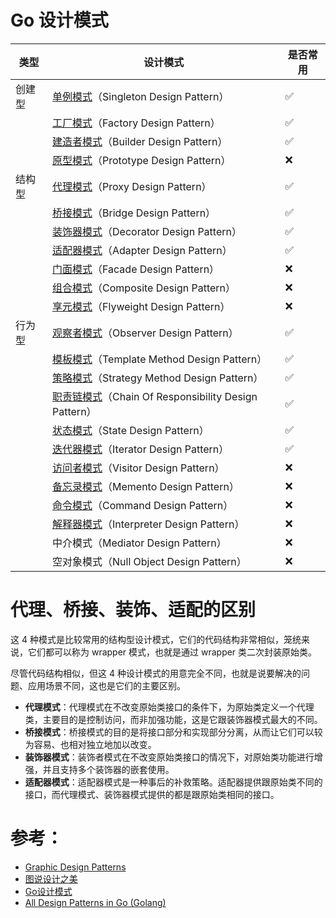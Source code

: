 # Go 设计模式

| 类型     | 设计模式                                                                             | 是否常用   |
| -------- | ------------------------------------------------------                               | ---------- |
| 创建型   | [单例模式](./01_singleton)（Singleton Design Pattern）                               | ✅         |
|          | [工厂模式](./02_factory)（Factory Design Pattern）                                   | ✅         |
|          | [建造者模式](./03_builder)（Builder Design Pattern）                                 | ✅         |
|          | [原型模式](./04_prototype)（Prototype Design Pattern）                               | ❌         |
| 结构型   | [代理模式](./05_proxy)（Proxy Design Pattern）                                       | ✅         |
|          | [桥接模式](./06_bridge)（Bridge Design Pattern）                                     | ✅         |
|          | [装饰器模式](./07_decorator)（Decorator Design Pattern）                             | ✅         |
|          | [适配器模式](./08_adapter)（Adapter Design Pattern）                                 | ✅         |
|          | [门面模式](./09_facade)（Facade Design Pattern）                                     | ❌         |
|          | [组合模式](./10_composite)（Composite Design Pattern）                               | ❌         |
|          | [享元模式](./11_flyweight)（Flyweight Design Pattern）                               | ❌         |
| 行为型   | [观察者模式](./12_observer)（Observer Design Pattern）                               | ✅         |
|          | [模板模式](./13_template_method)（Template Method Design Pattern）                   | ✅         |
|          | [策略模式](./14_strategy)（Strategy Method Design Pattern）                          | ✅         |
|          | [职责链模式](./15_chain_of_responsibility)（Chain Of Responsibility Design Pattern） | ✅         |
|          | [状态模式](./16_state)（State Design Pattern）                                       | ✅         |
|          | [迭代器模式](./17_iterator)（Iterator Design Pattern）                               | ✅         |
|          | [访问者模式](./18_visitor)（Visitor Design Pattern）                                 | ❌         |
|          | [备忘录模式](./19_memento)（Memento Design Pattern）                                 | ❌         |
|          | [命令模式](./20_command)（Command Design Pattern）                                   | ❌         |
|          | [解释器模式](./21_interpreter)（Interpreter Design Pattern）                         | ❌         |
|          | 中介模式（Mediator Design Pattern）                                                  | ❌         |
|          | 空对象模式（Null Object Design Pattern）                                             | ❌         |

# 代理、桥接、装饰、适配的区别

这 4 种模式是比较常用的结构型设计模式，它们的代码结构非常相似，笼统来说，它们都可以称为 wrapper 模式，也就是通过 wrapper 类二次封装原始类。

尽管代码结构相似，但这 4 种设计模式的用意完全不同，也就是说要解决的问题、应用场景不同，这也是它们的主要区别。

- **代理模式**：代理模式在不改变原始类接口的条件下，为原始类定义一个代理类，主要目的是控制访问，而非加强功能，这是它跟装饰器模式最大的不同。
- **桥接模式**：桥接模式的目的是将接口部分和实现部分分离，从而让它们可以较为容易、也相对独立地加以改变。
- **装饰器模式**：装饰者模式在不改变原始类接口的情况下，对原始类功能进行增强，并且支持多个装饰器的嵌套使用。
- **适配器模式**：适配器模式是一种事后的补救策略。适配器提供跟原始类不同的接口，而代理模式、装饰器模式提供的都是跟原始类相同的接口。

# 参考：

- [Graphic Design Patterns](https://design-patterns.readthedocs.io/zh_CN/latest/index.html)
- [图说设计之美](https://time.geekbang.org/column/intro/100039001?tab=catalog)
- [Go设计模式](https://lailin.xyz/post/go-design-pattern.html)
- [All Design Patterns in Go (Golang)](https://golangbyexample.com/all-design-patterns-golang/)

